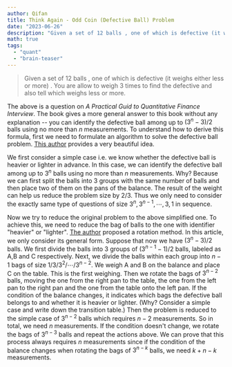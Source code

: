 ```yaml
---
author: Qifan
title: Think Again - Odd Coin (Defective Ball) Problem
date: "2023-06-26"
description: "Given a set of 12 balls , one of which is defective (it weighs either less or more) . You are allow to weigh 3 times to find the defective and also tell which weighs less or more."   
math: true
tags: 
  - "quant"
  - "brain-teaser"
---
```


> Given a set of 12 balls , one of which is defective (it weighs either less or more) . You are allow to weigh 3 times to find the defective and also tell which weighs less or more.

The above is a question on *A Practical Guid to Quantitative Finance Interview*. The book gives a more general answer to this book without any explanation -- you can identify the defective ball among up to $(3^n - 3) / 2$ balls using no more than $n$ measurements. To understand how to derive this formula, first we need to formulate an algorithm to solve the defective ball problem. [This author](http://www.cut-the-knot.org/blue/OddCoinProblems.shtml) provides a very beautiful idea.

We first consider a simple case i.e. we know whether the defective ball is heavier or lighter in advance. In this case, we can identify the defective ball among up to $3^n$ balls using no more than $n$ measurements. Why? Because we can first split the balls into 3 groups with the same number of balls and then place two of them on the pans of the balance. The result of the weight can help us reduce the problem size by $2/3$. Thus we only need to consider the exactly same type of questions of size $3^n,3^{n-1},\cdots,3,1$ in sequence. 

Now we try to reduce the original problem to the above simplified one. To achieve this, we need to reduce the bag of balls to the one with identifier "heavier" or "lighter". [The author](http://www.cut-the-knot.org/blue/OddCoinProblems.shtml) proposed a rotation method. In this article, we only consider its general form. Suppose that now we have $(3^n - 3) / 2$ balls. We first divide the balls into 3 groups of $(3^{n-1} - 1) / 2$ balls, labeled as A,B and C respectively. Next, we divide the balls within each group into $n-1$ bags of size $1/3/3^2/\cdots/3^{n-2}$. We weigh A and B on the balance and place C on the table. This is the first weighing. Then we rotate the bags of $3^{n-2}$ balls, moving the one from the right pan to the table, the one from the left pan to the right pan and the one from the table onto the left pan. If the condition of the balance changes, it indicates which bags the defective ball belongs to and whether it is heavier or lighter. (Why? Consider a simple case and write down the transition table.) Then the problem is reduced to the simple case of $3^{n-2}$ balls which requires $n-2$ measurements. So in total, we need $n$ measurements. If the condition doesn't change, we rotate the bags of $3^{n-3}$ balls and repeat the actions above. We can prove that this process always requires $n$ measurements since if the condition of the balance changes when rotating the bags of $3^{n-k}$ balls, we need $k + n - k$ measurements.